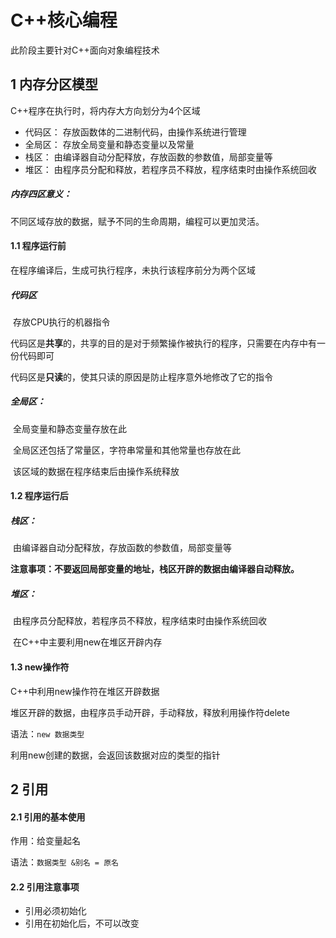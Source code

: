 # C++核心编程

此阶段主要针对C++面向对象编程技术



## 1 内存分区模型

C++程序在执行时，将内存大方向划分为4个区域

- 代码区： 存放函数体的二进制代码，由操作系统进行管理
- 全局区： 存放全局变量和静态变量以及常量
- 栈区： 由编译器自动分配释放，存放函数的参数值，局部变量等
- 堆区： 由程序员分配和释放，若程序员不释放，程序结束时由操作系统回收

##### 内存四区意义：

不同区域存放的数据，赋予不同的生命周期，编程可以更加灵活。



#### 1.1 程序运行前

在程序编译后，生成可执行程序，未执行该程序前分为两个区域

##### 代码区

​	存放CPU执行的机器指令

​	代码区是**共享**的，共享的目的是对于频繁操作被执行的程序，只需要在内存中有一份代码即可

​	代码区是**只读**的，使其只读的原因是防止程序意外地修改了它的指令

##### 全局区：

​	全局变量和静态变量存放在此

​	全局区还包括了常量区，字符串常量和其他常量也存放在此

​	该区域的数据在程序结束后由操作系统释放



#### 1.2 程序运行后

##### 栈区：

​	由编译器自动分配释放，存放函数的参数值，局部变量等

​	**注意事项：不要返回局部变量的地址，栈区开辟的数据由编译器自动释放。**

##### 堆区：

​	由程序员分配释放，若程序员不释放，程序结束时由操作系统回收

​	在C++中主要利用new在堆区开辟内存

#### 1.3 new操作符

C++中利用new操作符在堆区开辟数据

堆区开辟的数据，由程序员手动开辟，手动释放，释放利用操作符delete

语法：`new 数据类型`

利用new创建的数据，会返回该数据对应的类型的指针



## 2 引用



#### 2.1 引用的基本使用

作用：给变量起名

语法：`数据类型 &别名 = 原名`



#### 2.2 引用注意事项

- 引用必须初始化
- 引用在初始化后，不可以改变



